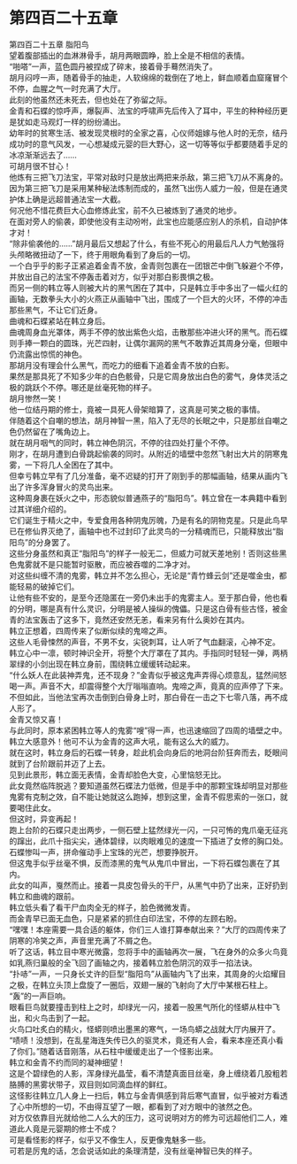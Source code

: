 # 第四百二十五章

第四百二十五章 脂阳鸟\
望着腹部插出的血淋淋骨手，胡月两眼圆睁，脸上全是不相信的表情。\
“啪嗒”一声，蓝色圆丹被捏成了碎末，接着骨手蓦然消失了。\
胡月闷哼一声，随着骨手的抽走，人软绵绵的栽倒在了地上，鲜血顺着血窟窿冒个不停，血腥之气一时充满了大厅。\
此刻的他虽然还未死去，但也处在了弥留之际。\
金青和石蝶的惊呼声，爆裂声、法宝的呼啸声先后传入了耳中，平生的种种经历更是犹如走马观灯一样的纷纷涌出。\
幼年时的贫寒生活、被发现灵根时的全家之喜，心仪师姐嫁与他人时的无奈，结丹成功时的意气风发，一心想凝成元婴的巨大野心，这一切等等似乎都要随着手足的冰凉渐渐远去了……\
可胡月很不甘心！\
他炼有三把飞刀法宝，平常对敌时只是放出两把来杀敌，第三把飞刀从不离身的。\
因为第三把飞刀是采用某种秘法炼制而成的，虽然飞出伤人威力一般，但是在通灵护体上确是远超普通法宝一大截。\
何况他不惜花费巨大心血修炼此宝，前不久已被炼到了通灵的地步。\
在面对旁人的偷袭，即使他没有主动吩咐，此宝也应能感应别人的杀机，自动护体才对！\
“除非偷袭他的……”胡月最后又想起了什么，有些不死心的用最后凡人力气勉强将头颅略微扭动了一下，终于用眼角看到了身后的一切。\
一个白乎乎的影子正紧追着金青不放，金青则包裹在一团银芒中倒飞躲避个不停，并放出自己的法宝不停轰击着对方，似乎对那白影畏惧之极。\
而另一侧的韩立等人则被大片的黑气困在了其中，只是韩立手中多出了一幅火红的画轴，无数拳头大小的火燕正从画轴中飞出，围成了一个巨大的火环，不停的冲击那些黑气，不让它们近身。\
曲魂和石蝶紧站在韩立身后。\
曲魂周身血光罩体，两手不停的放出紫色火焰，击散那些冲进火环的黑气。而石蝶则手捧一颗白的圆珠，光芒四射，让偶尔漏网的黑气不敢靠近其周身分毫，但眼中仍流露出惊慌的神色。\
那胡月没有理会什么黑气，而吃力的细看下追着金青不放的白影。\
果然是那具死了不知多少年的白色骸骨，只是它周身放出白色的雾气，身体灵活之极的跳跃个不停。哪还是丝毫死物的样子。\
胡月惨然一笑！\
他一位结丹期的修士，竟被一具死人骨架暗算了，这真是可笑之极的事情。\
伴随着这个自嘲的想法，胡月神智一黑，陷入了无尽的长眠之中，只是那丝自嘲之色仍然留在了嘴角边上。\
就在胡月咽气的同时，韩立神色阴沉，不停的往四处打量个不停。\
刚才，在胡月遭到白骨跳起偷袭的同时。从附近的墙壁中忽然飞射出大片的阴寒鬼雾，一下将几人全困在了其中。\
但幸亏韩立早有了几分准备，毫不迟疑的打开了刚到手的那幅画轴，结果从画内飞出了许多浑身冒火的灵鸟出来。\
这种周身裹在妖火之中，形态貌似普通燕子的“脂阳鸟”。韩立曾在一本典籍中看到过其详细介绍的。\
它们诞生于精火之中，专爱食用各种阴鬼厉魄，乃是有名的阴物克星。只是此鸟早已在修仙界灭绝了，画轴中也不过封印了此灵鸟的一分精魂而已，只能释放出“脂阳鸟”的分身罢了。\
这些分身虽然和真正“脂阳鸟”的样子一般无二，但威力可就天差地别！否则这些黑色鬼雾就不是只能暂时驱散，而应被吞噬的二净才对。\
对这些纠缠不清的鬼雾，韩立并不怎么担心，无论是“青竹蜂云剑”还是噬金虫，都能轻易的破掉它们。\
让他有些不安的，是至今还隐匿在一旁仍未出手的鬼雾主人。至于那白骨，他也看的分明，哪是真有什么灵识，分明是被人操纵的傀儡。只是这白骨有些古怪，被金青的法宝轰击了这多下，竟然还安然无恙，看来另有什么奥妙在其内。\
韩立正想着，四周传来了似断似续的鬼啼之声。\
这些人毛骨悚然的声音，不男不女，尖锐刺耳，让人听了气血翻滚，心神不定。\
韩立心中一凛，顿时神识全开，将整个大厅罩在了其内。手指同时轻轻一弹，两柄翠绿的小剑出现在韩立身前，围绕韩立缓缓转动起来。\
“什么妖人在此装神弄鬼，还不现身？”金青似乎被这鬼声弄得心烦意乱，猛然间怒喝一声。声音不大，却震得整个大厅嗡嗡直响。鬼啼之声，竟真的应声停了下来。\
不但如此，当他法宝再次击倒到白骨身上时，那白骨在一击之下七零八落，再不成人形了。\
金青又惊又喜！\
与此同时，原本紧困韩立等人的鬼雾“嗖”得一声，也迅速缩回了四周的墙壁之中。\
韩立大感意外！他可不认为金青的这声大吼，能有这么大的威力。\
就在这时，韩立身后的石蝶一转身，趁此机会向身后的地洞台阶狂奔而去，眨眼间就到了台阶跟前并迈了上去。\
见到此景形，韩立面无表情，金青却脸色大变，心里恼怒无比。\
此女竟然临阵脱逃？要知道虽然石蝶法力低微，但是手中的那颗宝珠却明显对那些鬼雾有克制之效，自不能让她就这么跑掉，想到这里，金青不假思索的一张口，就要喝住此女。\
但这时，异变再起！\
跑上台阶的石蝶只走出两步，一侧石壁上猛然绿光一闪，一只可怖的鬼爪毫无征兆的蹿出，此爪十指尖尖，通体碧绿，以肉眼难见的速度一下插进了女修的胸口处。\
石蝶惨叫一声，拼命催动手上宝珠的光芒，想要挣脱开。\
但这鬼手似乎丝毫不惧，反而漆黑的鬼气从鬼爪中冒出，一下将石蝶包裹在了其内。\
此女的叫声，戛然而止。接着一具皮包骨头的干尸，从黑气中扔了出来，正好扔到韩立和曲魂的跟前。\
韩立低头看了看干尸血肉全无的样子，脸色微微发青。\
而金青早已面无血色，只是紧紧的抓住白印法宝，不停的左顾右盼。\
“嘿嘿！本座需要一具合适的躯体，你们三人谁打算奉献出来？”大厅的四周传来了阴寒的冷笑之声，声音里充满了不屑之色。\
听了这话，韩立目中寒光微露，忽将手中的画轴再次一展，飞在身外的众多火鸟竟如乳燕归巢般的全飞回了画轴之内，接着韩立脸色阴沉的双手一掐法诀。\
“扑哧”一声，一只身长丈许的巨型“脂阳鸟”从画轴内飞了出来，其周身的火焰耀目之极，在韩立头顶上盘旋了一圈后，双翅一展的飞射向了大厅中某根石柱上。\
“轰”的一声巨响。\
眼看巨鸟就要撞击到柱上之时，却绿光一闪，接着一股黑气所化的怪蟒从柱中飞出，和火鸟击到了一起。\
火鸟口吐炙白的精火，怪蟒则喷出墨黑的寒气，一场鸟蟒之战就大厅内展开了。\
“啧啧！没想到，在乱星海连失传已久的驱灵术，竟还有人会，看来本座还真小看了你们。”随着话音刚落，从石柱中缓缓走出了一个怪影出来。\
韩立和金青不约而同的凝神细望！\
这是个碧绿色的人影，浑身绿光晶莹，看不清楚真面目丝毫，身上缠绕着几股粗若胳膊的黑雾状带子，双目则如同滴血样的鲜红。\
这怪影往韩立几人身上一扫后，韩立与金青俱感到背后寒气直冒，似乎被对方看透了心中所想的一切，不由得互望了一眼，都看到了对方眼中的骇然之色。\
对方仅依靠目光就给他二人么大的压力，这可说明对方的修为可远超他们二人，难道此人竟是元婴期的修士不成？\
可是看怪影的样子，似乎又不像生人，反更像鬼魅多一些。\
可若是厉鬼的话，怎会说话如此的条理清楚，没有丝毫神智已失的样子。
